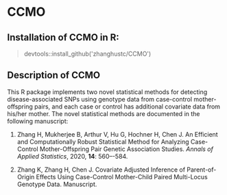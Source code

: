 # CCMO

## Installation of CCMO in R:

> devtools::install_github('zhanghustc/CCMO')

## Description of CCMO

This R package implements two novel statistical methods for detecting disease-associated SNPs using genotype data from case-control mother-offspring pairs, and each case or control has additional covariate data from his/her mother. The novel statistical methods are documented in the following manuscript:

1. Zhang H, Mukherjee B, Arthur V, Hu G, Hochner H, Chen J. An Efficient and Computationally Robust Statistical Method for Analyzing Case-Control Mother-Offspring Pair Genetic Association Studies.  _Annals of Applied Statistics_, 2020, __14__: 560–-584. 

2. Zhang K, Zhang H, Chen J. Covariate Adjusted Inference of Parent-of-Origin Effects Using Case-Control Mother-Child Paired Multi-Locus Genotype Data. Manuscript.
